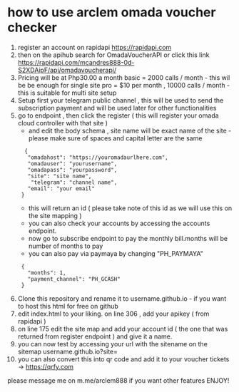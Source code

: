 # how to use arclem omada voucher checker

1. register an account on rapidapi https://rapidapi.com
2. then on the apihub search for OmadaVoucherAPI or click this link https://rapidapi.com/mcandres888-0d-S2XDAipF/api/omadavoucherapi/
3. Pricing will be at Php30.00 a month 
    basic = 2000 calls / month - this wil be be enough for single site
    pro = $10 per month , 10000  calls / month - this is suitable for multi site setup
4. Setup first your telegram public channel , this will be used to send the subscription payment and will be used later for other functionalities
5. go to endpoint , then click the register ( this will register your omada cloud controller with that site )
     - and edit the body schema , site name will be exact name of the site - please make sure of spaces and capital letter are the same
   ```
     {
      "omadahost": "https://youromadaurlhere.com",
      "omadauser": "yourusername",
      "omadapass": "yourpassword",
      "site": "site name",
       "telegram": "channel name",
	  "email": "your email"
    }
   ```
     - this will return an id ( please take note of this id as we will use this on the site mapping )
     - you can also check your accounts by accessing the accounts endpoint.
     - now go to subscribe endpoint to pay the monthly bill.months will be number of months to pay
     - you can also pay via paymaya by changing "PH_PAYMAYA"
   ```
    {
      "months": 1,
      "payment_channel": "PH_GCASH"
    }
   ```
6. Clone this repository and rename it to username.github.io  - if you want to host this html for free on github
7. edit index.html to your liking. on line 306 , add your apikey ( from rapidapi )
8. on line 175 edit the site map and add your account id ( the one that was returned from register endpoint ) and give it a name.
9. you can now test by accessing your url with the sitename on the sitemap  username.github.io?site=<sitename>
10. you can also convert this into qr code and add it to your voucher tickets -> https://qrfy.com

please message me on m.me/arclem888 if you want other features
ENJOY!
